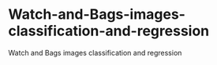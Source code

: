 # Watch-and-Bags-images-classification-and-regression
Watch and Bags images classification and regression
